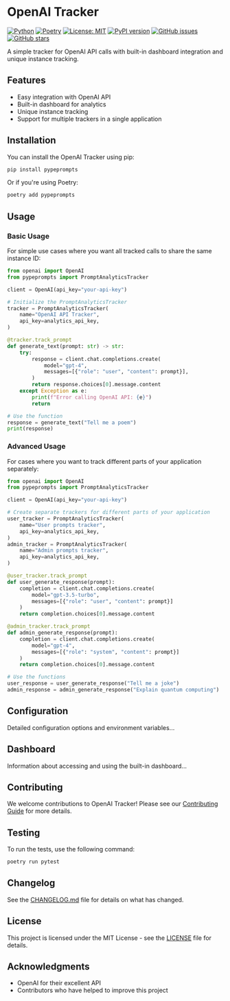 # OpenAI Tracker

[![Python](https://img.shields.io/badge/Python-3.7%2B-blue)](https://www.python.org/downloads/)
[![Poetry](https://img.shields.io/endpoint?url=https://python-poetry.org/badge/v0.json)](https://python-poetry.org/)
[![License: MIT](https://img.shields.io/badge/License-MIT-yellow.svg)](https://opensource.org/licenses/MIT)
[![PyPI version](https://badge.fury.io/py/openai-tracker.svg)](https://badge.fury.io/py/openai-tracker)
[![GitHub issues](https://img.shields.io/github/issues/yourusername/openai-tracker)](https://github.com/yourusername/openai-tracker/issues)
[![GitHub stars](https://img.shields.io/github/stars/yourusername/openai-tracker)](https://github.com/yourusername/openai-tracker/stargazers)

A simple tracker for OpenAI API calls with built-in dashboard integration and unique instance tracking.

## Features

- Easy integration with OpenAI API
- Built-in dashboard for analytics
- Unique instance tracking
- Support for multiple trackers in a single application

## Installation

You can install the OpenAI Tracker using pip:

```bash
pip install pypeprompts
```

Or if you're using Poetry:

```bash
poetry add pypeprompts
```

## Usage

### Basic Usage

For simple use cases where you want all tracked calls to share the same instance ID:

```python
from openai import OpenAI
from pypeprompts import PromptAnalyticsTracker

client = OpenAI(api_key="your-api-key")

# Initialize the PromptAnalyticsTracker
tracker = PromptAnalyticsTracker(
    name="OpenAI API Tracker",
    api_key=analytics_api_key,
)

@tracker.track_prompt
def generate_text(prompt: str) -> str:
    try:
        response = client.chat.completions.create(
            model="gpt-4",
            messages=[{"role": "user", "content": prompt}],
        )
        return response.choices[0].message.content
    except Exception as e:
        print(f"Error calling OpenAI API: {e}")
        return

# Use the function
response = generate_text("Tell me a poem")
print(response)
```

### Advanced Usage

For cases where you want to track different parts of your application separately:

```python
from openai import OpenAI
from pypeprompts import PromptAnalyticsTracker

client = OpenAI(api_key="your-api-key")

# Create separate trackers for different parts of your application
user_tracker = PromptAnalyticsTracker(
    name="User prompts tracker",
    api_key=analytics_api_key,
)
admin_tracker = PromptAnalyticsTracker(
    name="Admin prompts tracker",
    api_key=analytics_api_key,
)

@user_tracker.track_prompt
def user_generate_response(prompt):
    completion = client.chat.completions.create(
        model="gpt-3.5-turbo",
        messages=[{"role": "user", "content": prompt}]
    )
    return completion.choices[0].message.content

@admin_tracker.track_prompt
def admin_generate_response(prompt):
    completion = client.chat.completions.create(
        model="gpt-4",
        messages=[{"role": "system", "content": prompt}]
    )
    return completion.choices[0].message.content

# Use the functions
user_response = user_generate_response("Tell me a joke")
admin_response = admin_generate_response("Explain quantum computing")
```

## Configuration

Detailed configuration options and environment variables...

## Dashboard

Information about accessing and using the built-in dashboard...

## Contributing

We welcome contributions to OpenAI Tracker! Please see our [Contributing Guide](CONTRIBUTING.md) for more details.

## Testing

To run the tests, use the following command:

```bash
poetry run pytest
```

## Changelog

See the [CHANGELOG.md](CHANGELOG.md) file for details on what has changed.

## License

This project is licensed under the MIT License - see the [LICENSE](LICENSE) file for details.

## Acknowledgments

- OpenAI for their excellent API
- Contributors who have helped to improve this project
